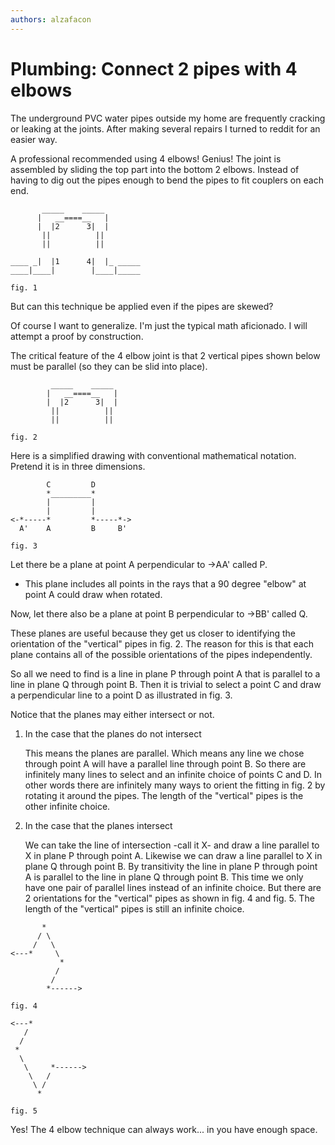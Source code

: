 ```yaml
---
authors: alzafacon
---
```


#  Plumbing: Connect 2 pipes with 4 elbows

The underground PVC water pipes outside my home are frequently cracking or leaking at the joints. After making several repairs I turned to reddit for an easier way.

A professional recommended using 4 elbows! Genius! The joint is assembled by sliding the top part into the bottom 2 elbows. Instead of having to dig out the pipes enough to bend the pipes to fit couplers on each end.

```
       _____    _____
      |   __====__   |
      |  |2      3|  |
       ||          ||
       ||          ||

____ _|  |1      4|  |_ _____
____|____|        |____|_____

fig. 1
```

But can this technique be applied even if the pipes are skewed?

<!--truncate-->

Of course I want to generalize. I'm just the typical math aficionado. I will attempt a proof by construction.

The critical feature of the 4 elbow joint is that 2 vertical pipes shown below must be parallel (so they can be slid into place).

```
         _____    _____
        |   __====__   |
        |  |2      3|  |
         ||          ||
         ||          ||

fig. 2
```


Here is a simplified drawing with conventional mathematical notation. Pretend it is in three dimensions.

```
        C         D
        *_________*
        |         |
        |         |
<-*-----*         *-----*->
  A'    A         B     B'  

fig. 3  
```

Let there be a plane at point A perpendicular to ->AA' called P.

- This plane includes all points in the rays that a 90 degree "elbow" at point A could draw when rotated.

Now, let there also be a plane at point B perpendicular to ->BB' called Q.

These planes are useful because they get us closer to identifying the orientation of the "vertical" pipes in fig. 2. The reason for this is that each plane contains all of the possible orientations of the pipes independently.

So all we need to find is a line in plane P through point A that is parallel to a line in plane Q through point B. Then it is trivial to select a point C and draw a perpendicular line to a point D as illustrated in fig. 3.

Notice that the planes may either intersect or not. 

1. In the case that the planes do not intersect

    This means the planes are parallel. Which means any line we chose through point A will have a parallel line through point B. So there are infinitely many lines to select and an infinite choice of points C and D. In other words there are infinitely many ways to orient the fitting in fig. 2 by rotating it around the pipes. The length of the "vertical" pipes is the other infinite choice.

2. In the case that the planes intersect

    We can take the line of intersection -call it X- and draw a line parallel to X in plane P through point A. Likewise we can draw a line parallel to X in plane Q through point B.
    By transitivity the line in plane P through point A is parallel to the line in plane Q through point B.
    This time we only have one pair of parallel lines instead of an infinite choice. But there are 2 orientations for the "vertical" pipes as shown in fig. 4 and fig. 5.
    The length of the "vertical" pipes is still an infinite choice.



```
       * 
      / \
     /   \
<---*     \
           * 
          /
         /
        *------>

fig. 4
```


```     
<---*     
   /       
  / 
 *     
  \      
   \     *------>
    \   /
     \ /
      *
      
fig. 5
```

Yes! The 4 elbow technique can always work... in you have enough space.


<!-- Another advantage is that the joints will be straight and without any flexing to weaken the joints.


When pipes are skewed:

Long pipes can get curved when they are laid and buried. So when a cracked section is cut out the remaining ends are slightly skewed.

Joining pipes on a grade change will also cause the pipes to be skewed. -->